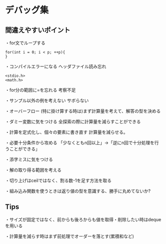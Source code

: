 # デバッグ集

## 間違えやすいポイント
・for文でループする
```
for(int i = 0; i < p; ++p){
}
```

・コンパイルエラーになる
ヘッダファイル読み忘れ

```
<stdio.h>
<math.h>

```

・for分の範囲に=を忘れる
考察不足

・サンプル以外の例を考えない
サボらない

・オーバーフロー
(特に掛け算する時は)まず計算量を考えて、解答の型を決める

・ダミー変数に気をつける
全探索の際に計算量を減らすことができる

・計算を定式化し、個々の要素に書き直す
計算量を減らせる。

・必要十分条件から攻める
「少なくともn回以上」→「逆にn回で十分処理を行うことができる」

・添字ミスに気をつける

・解の取り得る範囲を考える

・切り上げはceilではなく、割る数-1を足す方法を取る

・組み込み関数を使うときは返り値の型を意識する、勝手に丸めてないか?

## Tips
・サイズが固定ではなく、前からも後ろからも値を取得・削除したい時はdequeを用いる

・計算量を減らす時はまず前処理でオーダーを落とす(累積和など)